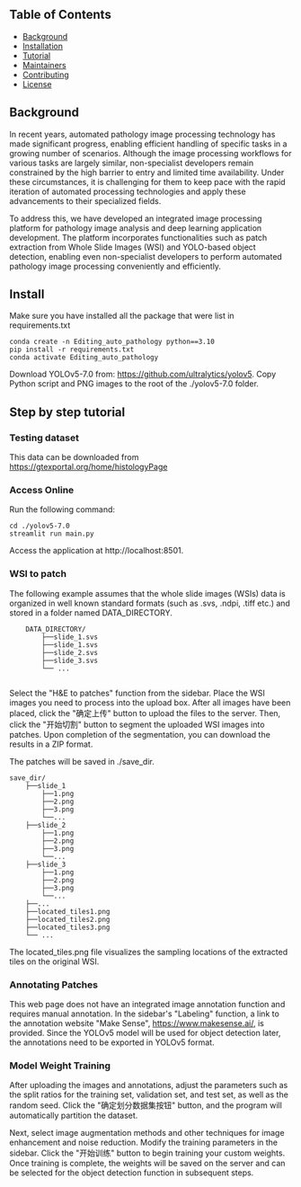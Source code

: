
## Table of Contents

- [Background](#background)
- [Installation](#installation)
- [Tutorial](#tutorial)
- [Maintainers](#maintainers)
- [Contributing](#contributing)
- [License](#license)
  
## Background
In recent years, automated pathology image processing technology has made significant progress, enabling efficient handling of specific tasks in a growing number of scenarios. Although the image processing workflows for various tasks are largely similar, non-specialist developers remain constrained by the high barrier to entry and limited time availability. Under these circumstances, it is challenging for them to keep pace with the rapid iteration of automated processing technologies and apply these advancements to their specialized fields.

To address this, we have developed an integrated image processing platform for pathology image analysis and deep learning application development. The platform incorporates functionalities such as patch extraction from Whole Slide Images (WSI) and YOLO-based object detection, enabling even non-specialist developers to perform automated pathology image processing conveniently and efficiently.

## Install
Make sure you have installed all the package that were list in requirements.txt
```
conda create -n Editing_auto_pathology python==3.10
pip install -r requirements.txt
conda activate Editing_auto_pathology
```
Download YOLOv5-7.0 from: https://github.com/ultralytics/yolov5.
Copy Python script and PNG images to the root of the ./yolov5-7.0 folder.

## Step by step tutorial

### Testing dataset
This data can be downloaded from https://gtexportal.org/home/histologyPage




### Access Online
Run the following command:
```
cd ./yolov5-7.0
streamlit run main.py
```

Access the application at http://localhost:8501.

### WSI to patch
The following example assumes that the whole slide images (WSIs) data is organized in well known standard formats (such as .svs, .ndpi, .tiff etc.) and stored in a folder named DATA_DIRECTORY.

```
    DATA_DIRECTORY/
        ├──slide_1.svs
        ├──slide_1.svs
        ├──slide_2.svs
        ├──slide_3.svs
        └── ...
        
```

Select the "H&E to patches" function from the sidebar. Place the WSI images you need to process into the upload box. After all images have been placed, click the "确定上传" button to upload the files to the server. Then, click the "开始切割" button to segment the uploaded WSI images into patches. Upon completion of the segmentation, you can download the results in a ZIP format.

The patches will be saved in ./save_dir.

    save_dir/
        ├──slide_1
            ├──1.png
            ├──2.png
            ├──3.png
            └──...
        ├──slide_2
            ├──1.png
            ├──2.png
            ├──3.png
            └──...
        ├──slide_3
            ├──1.png
            ├──2.png
            ├──3.png
            └──...
        ├──...
        ├──located_tiles1.png
        ├──located_tiles2.png
        ├──located_tiles3.png
        └── ...

The located_tiles.png file visualizes the sampling locations of the extracted tiles on the original WSI.

### Annotating Patches

This web page does not have an integrated image annotation function and requires manual annotation. In the sidebar's "Labeling" function, a link to the annotation website "Make Sense", https://www.makesense.ai/, is provided.
Since the YOLOv5 model will be used for object detection later, the annotations need to be exported in YOLOv5 format.

### Model Weight Training

After uploading the images and annotations, adjust the parameters such as the split ratios for the training set, validation set, and test set, as well as the random seed. Click the "确定划分数据集按钮" button, and the program will automatically partition the dataset.

Next, select image augmentation methods and other techniques for image enhancement and noise reduction. Modify the training parameters in the sidebar. Click the "开始训练" button to begin training your custom weights. Once training is complete, the weights will be saved on the server and can be selected for the object detection function in subsequent steps.

